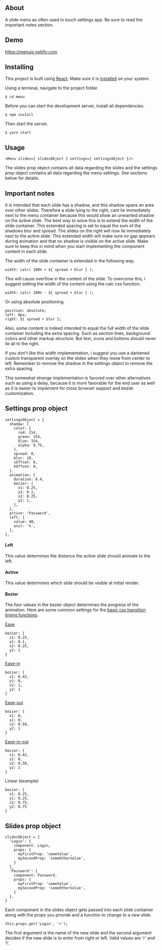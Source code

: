 ## About

A slide menu as often used in touch settings app. Be sure to read the important notes section.

## Demo

https://menujs.netlify.com

## Installing
This project is built using [React](https://reactjs.org). Make sure it is [installed](https://reactjs.org/docs/create-a-new-react-app.html#create-react-app) on your system.

Using a terminal, navigate to the project folder.
```
$ cd menu
```
Before you can start the development server, install all dependencies.
```
$ npm install
```
Then start the server.
```
$ yarn start
```

## Usage

```
<Menu slides={ slidesObject } settings={ settingsObject }/>
```

The slides prop object contains all data regarding the slides and the settings prop object contains all data regarding the menu settings. See sections below for details.

## Important notes

It is intended that each slide has a shadow, and this shadow spans an area over other slides. Therefore a slide lying to the right, cant lie immediately next to the menu container because this would show an unwanted shadow on the active slide. The best way to solve this is to extend the width of the slide container. This extended spacing is set to equal the sum of the shadows blur and spread. The slides on the right will now lie immediately next to the active slide. This extended width will make sure no gap appears during animation and that no shadow is visible on the active slide. Make sure to keep this in mind when you start implementing the component content in each slide.

The width of the slide container is extended in the following way.

```
width: calc( 100% + ${ spread + blur } );
```

This will cause overflow in the content of the slide. To overcome this, i suggest setting the width of the content using the calc css function.

```
width: calc( 100% - ${ spread + blur } );
```

Or using absolute positioning.

```
position: absolute;
left: 0px;
right: ${ spread + blur };
```

Also, some content is indeed intended to equal the full width of the slide container including the extra spacing. Such as section lines, background colors and other markup structure. But text, icons and buttons should never lie all to the right.

If you don't like this width implementation, i suggest you use a darkened custom transparent overlay on the slides when they move from center to left. Remember to remove the shadow in the settings object to remove the extra spacing.

This somewhat strange implementation is favored over other alternatives such as using a delay, because it is more favorable for the end user as well as it is easier to implement for cross browser support and bezier customization.

## Settings prop object

```
settingsObject = {
  shadow: {
    color: {
      red: 154,
      green: 154,
      blue: 154,
      alpha: 0.75,
    },
    spread: 0,
    blur: 10,
    vOffset: 0,
    hOffset: 0,
  },
  animation: {
    duration: 0.4,
    bezier: {
      x1: 0.25,
      y1: 0.1,
      x2: 0.25,
      y2: 1,
    },
  },
  active: 'Password',
  left: {
    value: 40,
    unit: '%',
  },
},
```
#### Left

This value determines the distance the active slide should animate to the left.

#### Active

This value determines which slide should be visible at initial render.

#### Bezier

The four values in the bezier object determines the progress of the animation. Here are some common settings for the [basic css transition timing functions](https://www.w3.org/TR/css-easing-1/#cubic-bzier-easing-function).

[Ease](https://www.w3.org/TR/css-easing-1/#valdef-cubic-bezier-easing-function-ease)
```
bezier: {
  x1: 0.25,
  y1: 0.1,
  x2: 0.25,
  y2: 1
}
```

[Ease-in](https://www.w3.org/TR/css-easing-1/#valdef-cubic-bezier-easing-function-ease-in)
```
bezier: {
  x1: 0.42,
  y1: 0,
  x2: 1,
  y2: 1
}
```

[Ease-out](https://www.w3.org/TR/css-easing-1/#valdef-cubic-bezier-easing-function-ease-out)
```
bezier: {
  x1: 0,
  y1: 0,
  x2: 0.58,
  y2: 1
}
```

[Ease-in-out](https://www.w3.org/TR/css-easing-1/#valdef-cubic-bezier-easing-function-ease-in-out)
```
bezier: {
  x1: 0.42,
  y1: 0,
  x2: 0.58,
  y2: 1
}
```

Linear (example)
```
bezier: {
  x1: 0.25,
  y1: 0.25,
  x2: 0.75,
  y2: 0.75
}
```

## Slides prop object

```
slidesObject = {
  'Login': {
    component: Login,
    props: {
      myFirstProp: 'someValue',
      mySecondProp: 'someOtherValue',
    }
  },
  'Password': {
    component: Password,
    props: {
      myFirstProp: 'someValue',
      mySecondProp: 'someOtherValue',
    }
  },
}
```

Each component in the slides object gets passed into each slide container along with the props you provide and a function to change to a new slide.

```
this.props.get('Login', 'r');
```

The first argument is the name of the new slide and the second argument decides if the new slide is to enter from right or left. Valid values are 'r' and 'l'.

